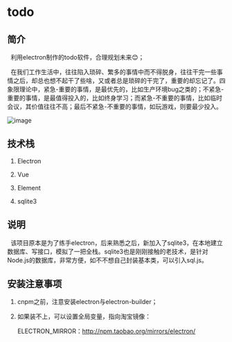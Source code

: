 # todo

## 简介
&nbsp;&nbsp;利用electron制作的todo软件，合理规划未来:blush:；

&nbsp;&nbsp;在我们工作生活中，往往陷入琐碎、繁多的事情中而不得脱身，往往干完一些事情之后，却总也想不起干了些啥，又或者总是琐碎的干完了，重要的却忘记了。四象限理论中，紧急-重要的事情，是最优先的，比如生产环境bug之类的；不紧急-重要的事情，是最值得投入的，比如终身学习；而紧急-不重要的事情，比如临时会议，其价值往往不高；最后不紧急-不重要的事情，如玩游戏，则要最少投入。

![image](https://user-images.githubusercontent.com/34472955/139854779-20adba06-adbf-4d56-bb25-c79ec2cd72a3.png)


## 技术栈
1. Electron

2. Vue

3. Element

4. sqlite3

## 说明
&nbsp;&nbsp;该项目原本是为了练手electron，后来熟悉之后，新加入了sqlite3，在本地建立数据库、写接口，模拟了一把全栈。sqlite3也是刚刚接触的老技术，是针对Node.js的数据库，非常方便，如不不想自己封装基本类，可以引入sql.js。

## 安装注意事项
1. cnpm之前，注意安装electron与electron-builder；

2. 如果装不上，可以设置全局变量，指向淘宝镜像：

    ELECTRON_MIRROR：http://npm.taobao.org/mirrors/electron/


